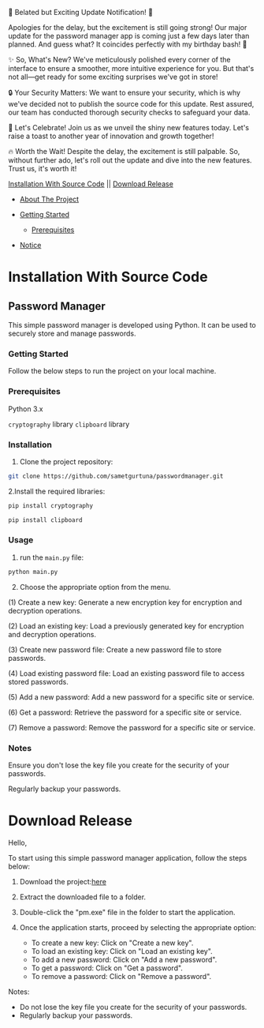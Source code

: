 🎉 Belated but Exciting Update Notification! 🚀

Apologies for the delay, but the excitement is still going strong! Our major update for the password manager app is coming just a few days later than planned. And guess what? It coincides perfectly with my birthday bash! 🎂

✨ So, What's New? We've meticulously polished every corner of the interface to ensure a smoother, more intuitive experience for you. But that's not all—get ready for some exciting surprises we've got in store!

🔒 Your Security Matters: We want to ensure your security, which is why we've decided not to publish the source code for this update. Rest assured, our team has conducted thorough security checks to safeguard your data.

🎉 Let's Celebrate! Join us as we unveil the shiny new features today. Let's raise a toast to another year of innovation and growth together!

🔥 Worth the Wait! Despite the delay, the excitement is still palpable. So, without further ado, let's roll out the update and dive into the new features. Trust us, it's worth it!




 [Installation With Source Code](#installation-with-source-code)  || [Download Release](#download-release)
 
- [About The Project](#about-the-project)
 
- [Getting Started](#getting-started)
  - [Prerequisites](#prerequisites)
- [Notice](#notice)

# Installation With Source Code

## Password Manager
This simple password manager is developed using Python. It can be used to securely store and manage passwords.

### Getting Started
Follow the below steps to run the project on your local machine.

### Prerequisites
Python 3.x

`cryptography` library
`clipboard` library

### Installation
1. Clone the project repository:

```bash
git clone https://github.com/sametgurtuna/passwordmanager.git
```

2.Install the required libraries:
```bash
pip install cryptography
```

```bash
pip install clipboard
```


### Usage
1. run the `main.py` file:
```bash
python main.py
```
2. Choose the appropriate option from the menu.
   
(1) Create a new key: Generate a new encryption key for encryption and decryption operations.

(2) Load an existing key: Load a previously generated key for encryption and decryption operations.

(3) Create new password file: Create a new password file to store passwords.

(4) Load existing password file: Load an existing password file to access stored passwords.

(5) Add a new password: Add a new password for a specific site or service.

(6) Get a password: Retrieve the password for a specific site or service.

(7) Remove a password: Remove the password for a specific site or service.

### Notes
Ensure you don't lose the key file you create for the security of your passwords.

Regularly backup your passwords.

# Download Release

Hello,

To start using this simple password manager application, follow the steps below:

1. Download the project:[here](https://github.com/sametgurtuna/passwordmanager/releases)

2. Extract the downloaded file to a folder.

3. Double-click the "pm.exe" file in the folder to start the application.

4. Once the application starts, proceed by selecting the appropriate option:
   - To create a new key: Click on "Create a new key".
   - To load an existing key: Click on "Load an existing key".
   - To add a new password: Click on "Add a new password".
   - To get a password: Click on "Get a password".
   - To remove a password: Click on "Remove a password".

Notes:
- Do not lose the key file you create for the security of your passwords.
- Regularly backup your passwords.

